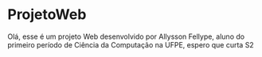 # ProjetoWeb
Olá, esse é um projeto Web desenvolvido por Allysson Fellype, aluno do primeiro período de Ciência da Computação na UFPE, espero que curta S2
